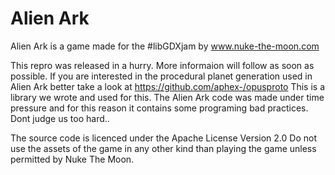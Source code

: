 # Alien Ark

Alien Ark is a game made for the #libGDXjam by www.nuke-the-moon.com

This repro was released in a hurry. More informaion will follow as soon as possible.
If you are interested in the procedural planet generation used in Alien Ark better take a look at  https://github.com/aphex-/opusproto This is a library we wrote and used for this. 
The Alien Ark code was made under time pressure and for this reason it contains some programing bad practices. Dont judge us too hard..

The source code is licenced under the Apache License Version 2.0
Do not use the assets of the game in any other kind than playing the game unless permitted by Nuke The Moon.

